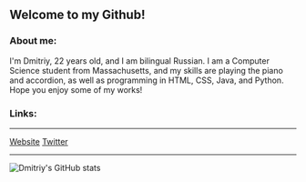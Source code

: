 
## Welcome to my Github!

### About me:
I'm Dmitriy, 22 years old, and I am bilingual Russian. I am a Computer Science student from Massachusetts, and my skills are playing the piano and accordion, as well as programming in HTML, CSS, Java, and Python. Hope you enjoy some of my works!

### Links:
***
[Website](https://www.dhotspot.xyz)
[Twitter](https://www.twitter.com/DmitriyShumkin)
***
![Dmitriy's GitHub stats](https://github-readme-stats.vercel.app/api?username=DmitriyShum&show_icons=true&theme=radical)
